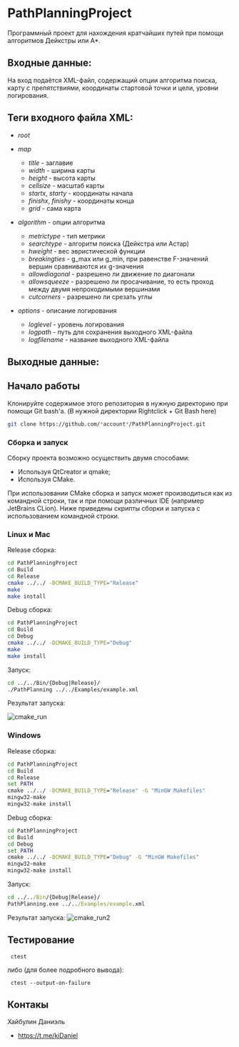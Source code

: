 # PathPlanningProject
Программный проект для нахождения кратчайших путей при помощи алгоритмов Дейкстры или A*.

## Входные данные:
На вход подаётся XML-файл, содержащий опции алгоритма поиска, карту с препятствиями, координаты стартовой точки и цели, уровни логирования.

## Теги входного файла XML:

- _root_

- _map_
  - _title_ - заглавие
  - _width_ - ширина карты
  - _height_ - высота карты
  - _cellsize_ - масштаб карты
  - _startx_, _starty_ - координаты начала
  - _finishx_, _finishy_ - координаты конца
  - _grid_ - сама карта
 
- _algorithm_ - опции алгоритма
  - _metrictype_ - тип метрики
  - _searchtype_ - алгоритм поиска (Дейкстра или Астар)
  - _hweight_ - вес эвристической функции
  - _breakingties_ - g_max или g_min, при равенстве F-значений вершин сравниваются их g-значения
  - _allowdiagonal_ - разрешено ли движение по диагонали
  - _allowsqueeze_ - разрешено ли просачивание, то есть проход между двумя непроходимыми вершинами
  - _cutcorners_ - разрешено ли срезать углы
 
- _options_ - описание логирования
  - _loglevel_ - уровень логирования
  - _logpath_ - путь для сохранения выходного XML-файла
  - _logfilename_ - название выходного XML-файла
  
## Выходные данные:

## Начало работы
Клонируйте содержимое этого репозитория в нужную директорию при помощи Git bash'a. (В нужной директории Rightclick + Git Bash here)
```bash
git clone https://github.com/*account*/PathPlanningProject.git
```

### Сборка и запуск

Сборку проекта возможно осуществить двумя способами:
- Используя QtCreator и qmake;
- Используя CMake.

При использовании CMake сборка и запуск может производиться как из командной строки, так и при помощи различных IDE (например JetBrains CLion). Ниже приведены скрипты сборки и запуска с использованием командной строки.

### Linux и Mac
Release сборка:
```bash
cd PathPlanningProject
cd Build
cd Release
cmake ../../ -DCMAKE_BUILD_TYPE="Release"
make
make install
```

Debug сборка:
```bash
cd PathPlanningProject
cd Build
cd Debug
cmake ../../ -DCMAKE_BUILD_TYPE="Debug"
make
make install
```

Запуск:
```bash
cd ../../Bin/{Debug|Release}/
./PathPlanning ../../Examples/example.xml
```
Результат запуска:

![cmake_run](./Images/cmake1.png)

### Windows
Release сборка:
```cmd
cd PathPlanningProject
cd Build
cd Release
set PATH
cmake ../../ -DCMAKE_BUILD_TYPE="Release" -G "MinGW Makefiles"
mingw32-make
mingw32-make install
```

Debug сборка:
```cmd
cd PathPlanningProject
cd Build
cd Debug
set PATH
cmake ../../ -DCMAKE_BUILD_TYPE="Debug" -G "MinGW Makefiles"
mingw32-make
mingw32-make install
```

Запуск:
```cmd
cd ../../Bin/{Debug|Release}/
PathPlanning.exe ../../Examples/example.xml
```

Результат запуска:
![cmake_run2](./Images/cmake.png)

## Тестирование 
```
 ctest
```

либо (для более подробного вывода):
```
 ctest --output-on-failure
```
## Контакы
Хайбулин Даниэль
- https://t.me/kiDaniel
